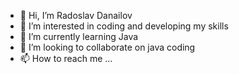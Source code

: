 - 👋 Hi, I’m Radoslav Danailov
- 👀 I’m interested in coding and developing my skills
- 🌱 I’m currently learning Java
- 💞️ I’m looking to collaborate on java coding
- 📫 How to reach me ...


